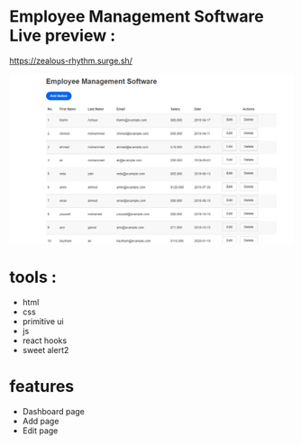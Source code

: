 # Employee Management Software Live preview :

https://zealous-rhythm.surge.sh/

<img src="./Capture.PNG">

# tools :

- html <br>
- css <br>
- primitive ui <br>
- js<br>
- react hooks<br>
- sweet alert2 <br>

# features

- Dashboard page<br>
- Add page<br>
- Edit page<br>
